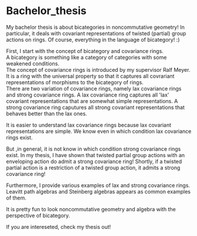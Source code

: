 # Bachelor_thesis
My bachelor thesis is about bicategories in noncommutative geometry! 
In particular, it deals with covariant representations of twisted (partial) group actions on rings.
Of course, everything in the language of bicategory! :)

First, I start with the concept of bicategory and covariance rings.   
A bicategory is something like a category of categories with some weakened conditions.  
The concept of covariance rings is introduced by my supervisor Ralf Meyer.
It is a ring with the universal property so that it captures all covrariant representations of morphisms to the bicategory of rings.  
There are two variation of covariance rings, namely lax covariance rings and strong covariance rings.
A lax covariance ring captures all 'lax' covariant representations that are somewhat simple representations.
A strong covariance ring caputures all strong covariant representations that behaves better than the lax ones.

It is easier to understand lax covariance rings because lax covariant representations are simple.
We know even in which condition lax covariance rings exist.  


But ,in general, it is not know in which condition strong covariance rings exist.
In my thesis, I have shown that twisted partial group actions with an enveloping action do admit a strong covariance ring!
Shortly, if a twisted partial action is a restriction of a twisted group action, it admits a strong covariance ring!


Furthermore, I provide various examples of lax and strong covariance rings.
Leavitt path algebras and Steinberg algebras appears as common examples of them.

It is pretty fun to look noncommutative geometry and algebra with the perspective of bicategory.

If you are intereseted, check my thesis out!
